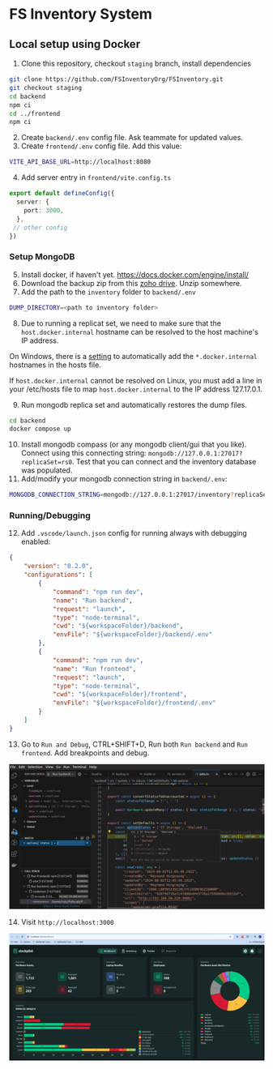 # FS Inventory System

## Local setup using Docker
1. Clone this repository, checkout `staging` branch, install dependencies
```sh
git clone https://github.com/FSInventoryOrg/FSInventory.git
git checkout staging
cd backend
npm ci
cd ../frontend
npm ci
```
2. Create `backend/.env` config file. Ask teammate for updated values.
3. Create `frontend/.env` config file. Add this value:
```sh
VITE_API_BASE_URL=http://localhost:8080
```
4. Add server entry in `frontend/vite.config.ts`
```ts
export default defineConfig({
  server: {
    port: 3000,
  },
 // other config
})
```

### Setup MongoDB
5. Install docker, if haven't yet. https://docs.docker.com/engine/install/
6. Download the backup zip from this [zoho drive](https://workdrive.zoho.com/folder/1ue723c141a8c57c64317a9025efae6a89d26?layout=list). Unzip somewhere.
7. Add the path to the `inventory` folder to `backend/.env`
```sh
DUMP_DIRECTORY=<path to inventory folder>
```
8. Due to running a replicat set, we need to make sure that the `host.docker.internal` hostname can be resolved to the host machine's IP address. 

On Windows, there is a [setting](https://docs.docker.com/desktop/settings/) to automatically add the `*.docker.internal` hostnames in the hosts file. 

If `host.docker.internal` cannot be resolved on Linux, you must add a line in your /etc/hosts file to map `host.docker.internal` to the IP address 127.17.0.1.

9. Run mongodb replica set and automatically restores the dump files.
```sh
cd backend
docker compose up
```

10. Install mongodb compass (or any mongodb client/gui that you like). Connect using this connecting string: `mongodb://127.0.0.1:27017?replicaSet=rs0`. Test that you can connect and the inventory database was populated.
11. Add/modify your mongodb connection string in `backend/.env`:
```sh
MONGODB_CONNECTION_STRING=mongodb://127.0.0.1:27017/inventory?replicaSet=rs0
```
### Running/Debugging
12. Add `.vscode/launch.json` config for running always with debugging enabled:
```json
{
    "version": "0.2.0",
    "configurations": [
        {
            "command": "npm run dev",
            "name": "Run backend",
            "request": "launch",
            "type": "node-terminal",
            "cwd": "${workspaceFolder}/backend",
            "envFile": "${workspaceFolder}/backend/.env"
        },
        {
            "command": "npm run dev",
            "name": "Run frontend",
            "request": "launch",
            "type": "node-terminal",
            "cwd": "${workspaceFolder}/frontend",
            "envFile": "${workspaceFolder}/frontend/.env"
        }
    ]
}
```
13. Go to `Run and Debug`, CTRL+SHIFT+D, Run both `Run backend` and `Run frontend`. Add breakpoints and debug.

![running](docs/images/debugging.png)

14. Visit `http://localhost:3000`

![running](docs/images/running.png)